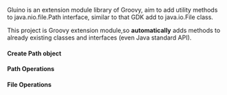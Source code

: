 Gluino is an extension module library of Groovy, aim to add utility methods to java.nio.file.Path interface, similar to that GDK add to java.io.File class.

This project is Groovy extension module,so **automatically** adds methods to already existing classes and interfaces (even Java standard API).

#### Create Path object

#### Path Operations

#### File Operations

